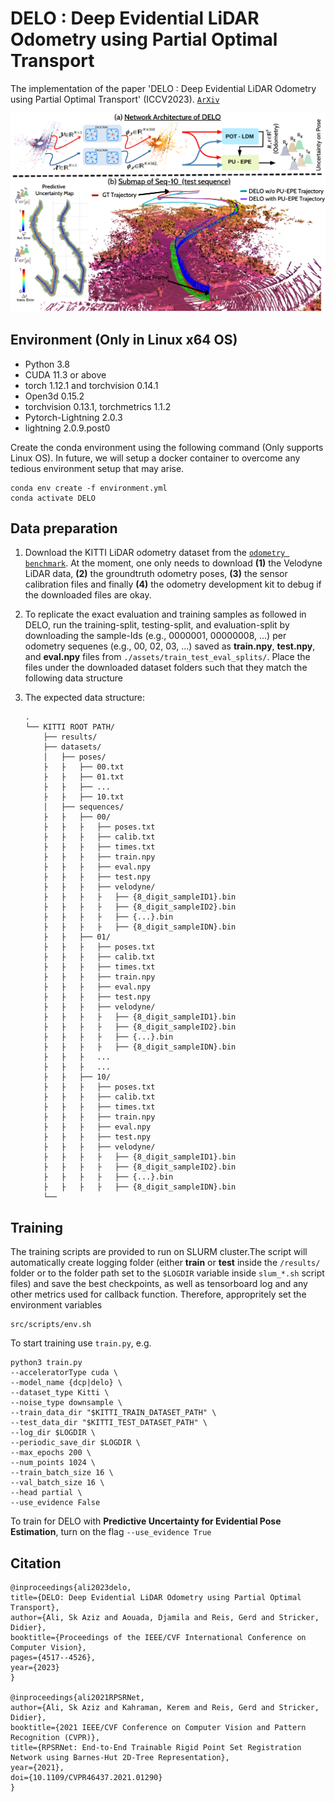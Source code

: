 # DELO : Deep Evidential LiDAR Odometry using Partial Optimal Transport

The implementation of the paper 'DELO : Deep Evidential LiDAR Odometry using Partial Optimal Transport' (ICCV2023). [`ArXiv`](https://arxiv.org/pdf/2308.07153.pdf)

![pipeline](assets/img/DELO_Overview.png)

## Environment (Only in Linux x64 OS)
- Python 3.8
- CUDA 11.3 or above
- torch 1.12.1 and torchvision 0.14.1
- Open3d 0.15.2
- torchvision 0.13.1, torchmetrics 1.1.2
- Pytorch-Lightning 2.0.3
- lightning 2.0.9.post0

Create the conda environment using the following command (Only supports Linux OS). In future, we will setup a docker container to overcome any tedious environment setup that may arise.
```
conda env create -f environment.yml
conda activate DELO
```

  

## Data preparation
1. Download the KITTI LiDAR odometry dataset from the [`odometry benchmark`](https://www.cvlibs.net/datasets/kitti/eval_odometry.php). At the moment, one only needs to download **(1)** the Velodyne LiDAR data, **(2)** the groundtruth odometry poses, **(3)** the sensor calibration files and finally **(4)** the odometry development kit to debug if the downloaded files are okay. 

2. To replicate the exact evaluation and training samples as followed in DELO, run the training-split, testing-split, and evaluation-split by downloading the sample-Ids (e.g., 0000001, 00000008, ...) per odometry sequenes (e.g., 00, 02, 03, ...) saved as **train.npy**, **test.npy**, and **eval.npy** files from `./assets/train_test_eval_splits/`. Place the files under the downloaded dataset folders such that they match the following data structure

3. The expected data structure: 
    ```
    .
    └── KITTI ROOT PATH/
        ├── results/   
        ├── datasets/
        │   ├── poses/
        ├   ├   ├── 00.txt
        ├   ├   ├── 01.txt
        ├   ├   ├── ...
        ├   ├   ├── 10.txt      
        │   ├── sequences/
        ├   ├   ├── 00/
        ├   ├   ├   ├── poses.txt
        ├   ├   ├   ├── calib.txt
        ├   ├   ├   ├── times.txt
        ├   ├   ├   ├── train.npy
        ├   ├   ├   ├── eval.npy
        ├   ├   ├   ├── test.npy
        ├   ├   ├   ├── velodyne/
        ├   ├   ├   ├   ├── {8_digit_sampleID1}.bin
        ├   ├   ├   ├   ├── {8_digit_sampleID2}.bin
        ├   ├   ├   ├   ├── {...}.bin
        ├   ├   ├   ├   ├── {8_digit_sampleIDN}.bin
        ├   ├   ├── 01/
        ├   ├   ├   ├── poses.txt
        ├   ├   ├   ├── calib.txt
        ├   ├   ├   ├── times.txt
        ├   ├   ├   ├── train.npy
        ├   ├   ├   ├── eval.npy
        ├   ├   ├   ├── test.npy
        ├   ├   ├   ├── velodyne/
        ├   ├   ├   ├   ├── {8_digit_sampleID1}.bin
        ├   ├   ├   ├   ├── {8_digit_sampleID2}.bin
        ├   ├   ├   ├   ├── {...}.bin
        ├   ├   ├   ├   ├── {8_digit_sampleIDN}.bin
        ├   ├   ├   ...
        ├   ├   ├   ...
        ├   ├   ├── 10/
        ├   ├   ├   ├── poses.txt
        ├   ├   ├   ├── calib.txt
        ├   ├   ├   ├── times.txt
        ├   ├   ├   ├── train.npy
        ├   ├   ├   ├── eval.npy
        ├   ├   ├   ├── test.npy
        ├   ├   ├   ├── velodyne/
        ├   ├   ├   ├   ├── {8_digit_sampleID1}.bin
        ├   ├   ├   ├   ├── {8_digit_sampleID2}.bin
        ├   ├   ├   ├   ├── {...}.bin
        ├   ├   ├   ├   ├── {8_digit_sampleIDN}.bin        
        └── 
    ```

## Training
The training scripts are provided to run on SLURM cluster.The script will automatically create logging folder (either **train** or **test** inside the `/results/` folder or to the folder path set to the `$LOGDIR` variable inside `slum_*.sh` script files) and save the best checkpoints, as well as tensorboard log and any other metrics used for callback function. Therefore, appropritely set the environment variables 
```
src/scripts/env.sh
```
To start training use `train.py`, e.g.
```
python3 train.py 
--acceleratorType cuda \
--model_name {dcp|delo} \ 
--dataset_type Kitti \
--noise_type downsample \ 
--train_data_dir "$KITTI_TRAIN_DATASET_PATH" \ 
--test_data_dir "$KITTI_TEST_DATASET_PATH" \
--log_dir $LOGDIR \
--periodic_save_dir $LOGDIR \ 
--max_epochs 200 \
--num_points 1024 \
--train_batch_size 16 \ 
--val_batch_size 16 \
--head partial \
--use_evidence False
```

To train for DELO with **Predictive Uncertainty for Evidential Pose Estimation**, turn on the flag `--use_evidence True` 


## Citation
```
@inproceedings{ali2023delo,
title={DELO: Deep Evidential LiDAR Odometry using Partial Optimal Transport},
author={Ali, Sk Aziz and Aouada, Djamila and Reis, Gerd and Stricker, Didier},
booktitle={Proceedings of the IEEE/CVF International Conference on Computer Vision},
pages={4517--4526},
year={2023}
}

@inproceedings{ali2021RPSRNet,
author={Ali, Sk Aziz and Kahraman, Kerem and Reis, Gerd and Stricker, Didier},
booktitle={2021 IEEE/CVF Conference on Computer Vision and Pattern Recognition (CVPR)},
title={RPSRNet: End-to-End Trainable Rigid Point Set Registration Network using Barnes-Hut 2D-Tree Representation},
year={2021},
doi={10.1109/CVPR46437.2021.01290}
} 
```
